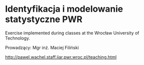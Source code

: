 # Identyfikacja i modelowanie statystyczne PWR
Exercise implemented during classes at the Wrocław University of Technology.

Prowadzący: Mgr inż. Maciej Filiński

http://pawel.wachel.staff.iiar.pwr.wroc.pl/teaching.html
